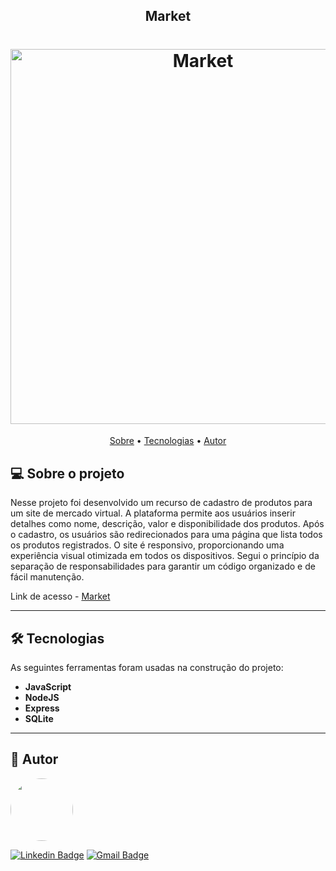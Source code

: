 <h2 align="center">Market</h2>

<h1 align="center">
    <img width="600px" alt="Market" title="#Market" src="" />
</h1>

<p align="center">
 <a href="#-sobre-o-projeto">Sobre</a> •
 <a href="#-tecnologias">Tecnologias</a> •
 <a href="#-autor">Autor</a> 
</p>

## 💻 Sobre o projeto

Nesse projeto foi desenvolvido um recurso de  cadastro de produtos para um site de mercado virtual. A plataforma permite aos usuários inserir detalhes como nome, descrição, valor e disponibilidade dos produtos. Após o cadastro, os usuários são redirecionados para uma página que lista todos os produtos registrados. O site é responsivo, proporcionando uma experiência visual otimizada em todos os dispositivos. Segui o princípio da separação de responsabilidades para garantir um código organizado e de fácil manutenção.

Link de acesso - <a href="">Market</a>

---

## 🛠 Tecnologias

As seguintes ferramentas foram usadas na construção do projeto:


- **JavaScript**
- **NodeJS**
- **Express**
- **SQLite**

---

## 🦸 Autor

 <img src="https://avatars.githubusercontent.com/u/137903019?s=400&u=a5d7cc78d579a664a0b95b010c70d153f0265b60&v=4" width="100px;" style="border-radius: 50%;" alt=""/>

[![Linkedin Badge](https://img.shields.io/badge/-Alan_Freitas-blue?style=flat-square&logo=Linkedin&logoColor=white&link=https://www.linkedin.com/in/alanfreitasbr01/)](https://www.linkedin.com/in/alanfreitasbr01/)
[![Gmail Badge](https://img.shields.io/badge/-freitasbr01@gmail.com-c14438?style=flat-square&logo=Gmail&logoColor=white&link=mailto:freitasbr01@gmail.com)](mailto:freitasbr01@gmail.com)
